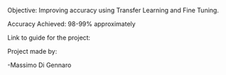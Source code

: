 Objective: Improving accuracy using Transfer Learning and Fine Tuning.

Accuracy Achieved: 98-99% approximately

Link to guide for the project: 

Project made by:

-Massimo Di Gennaro
